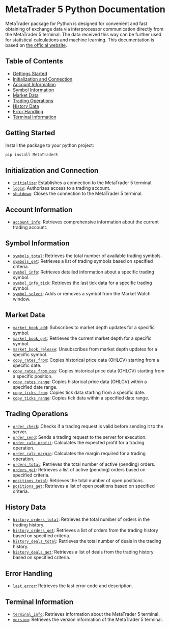 # MetaTrader 5 Python Documentation

MetaTrader package for Python is designed for convenient and fast obtaining of exchange data via interprocessor communication directly from the MetaTrader 5 terminal. The data received this way can be further used for statistical calculations and machine learning. This documentation is based on [the official website](https://www.mql5.com/en/docs/python_metatrader5).

## Table of Contents

- [Gettings Started](#getting-started)
- [Initialization and Connection](#initialization-and-connection)
- [Account Information](#account-information)
- [Symbol Information](#symbol-information)
- [Market Data](#market-data)
- [Trading Operations](#trading-operations)
- [History Data](#history-data)
- [Error Handling](#error-handling)
- [Terminal Information](#terminal-information)

## Getting Started

Install the package to your python project:

```bash
pip install MetaTrader5
```

## Initialization and Connection

- [`initialize`](functions/initialize.md): Establishes a connection to the MetaTrader 5 terminal.
- [`login`](functions/login.md): Authorizes access to a trading account.
- [`shutdown`](functions/shutdown.md): Closes the connection to the MetaTrader 5 terminal.

## Account Information

- [`account_info`](functions/account_info.md): Retrieves comprehensive information about the current trading account.

## Symbol Information

- [`symbols_total`](functions/symbols_total.md): Retrieves the total number of available trading symbols.
- [`symbols_get`](functions/symbols_get.md): Retrieves a list of trading symbols based on specified criteria.
- [`symbol_info`](functions/symbol_info.md): Retrieves detailed information about a specific trading symbol.
- [`symbol_info_tick`](functions/symbol_info_tick.md): Retrieves the last tick data for a specific trading symbol.
- [`symbol_select`](functions/symbol_select.md): Adds or removes a symbol from the Market Watch window.

## Market Data

- [`market_book_add`](functions/market_book_add.md): Subscribes to market depth updates for a specific symbol.
- [`market_book_get`](functions/market_book_get.md): Retrieves the current market depth for a specific symbol.
- [`market_book_release`](functions/market_book_release.md): Unsubscribes from market depth updates for a specific symbol.
- [`copy_rates_from`](functions/copy_rates_from.md): Copies historical price data (OHLCV) starting from a specific date.
- [`copy_rates_from_pos`](functions/copy_rates_from_pos.md): Copies historical price data (OHLCV) starting from a specific position.
- [`copy_rates_range`](functions/copy_rates_range.md): Copies historical price data (OHLCV) within a specified date range.
- [`copy_ticks_from`](functions/copy_ticks_from.md): Copies tick data starting from a specific date.
- [`copy_ticks_range`](functions/copy_ticks_range.md): Copies tick data within a specified date range.

## Trading Operations

- [`order_check`](functions/order_check.md): Checks if a trading request is valid before sending it to the server.
- [`order_send`](functions/order_send.md): Sends a trading request to the server for execution.
- [`order_calc_profit`](functions/order_calc_profit.md): Calculates the expected profit for a trading operation.
- [`order_calc_margin`](functions/order_calc_margin.md): Calculates the margin required for a trading operation.
- [`orders_total`](functions/orders_total.md): Retrieves the total number of active (pending) orders.
- [`orders_get`](functions/orders_get.md): Retrieves a list of active (pending) orders based on specified criteria.
- [`positions_total`](functions/positions_total.md): Retrieves the total number of open positions.
- [`positions_get`](functions/positions_get.md): Retrieves a list of open positions based on specified criteria.

## History Data

- [`history_orders_total`](functions/history_orders_total.md): Retrieves the total number of orders in the trading history.
- [`history_orders_get`](functions/history_orders_get.md): Retrieves a list of orders from the trading history based on specified criteria.
- [`history_deals_total`](functions/history_deals_total.md): Retrieves the total number of deals in the trading history.
- [`history_deals_get`](functions/history_deals_get.md): Retrieves a list of deals from the trading history based on specified criteria.

## Error Handling

- [`last_error`](functions/last_error.md): Retrieves the last error code and description.

## Terminal Information

- [`terminal_info`](functions/terminal_info.md): Retrieves information about the MetaTrader 5 terminal.
- [`version`](functions/version.md): Retrieves the version information of the MetaTrader 5 terminal.

